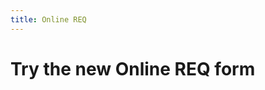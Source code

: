 ```yaml
---
title: Online REQ
---
```


# Try the new Online REQ form

<div class="cognito">
	<script src="https://services.cognitoforms.com/s/SDYdpQQKck6Q4rgJealB5w"></script>
	<script>Cognito.load("forms", { id: "1" });</script>
</div>

